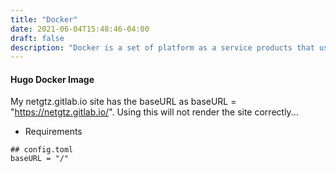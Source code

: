 ```yaml
---
title: "Docker"
date: 2021-06-04T15:48:46-04:00
draft: false
description: "Docker is a set of platform as a service products that use OS-level virtualization to deliver software in packages called containers."
---
```



#### Hugo Docker Image
My netgtz.gitlab.io site has the baseURL as baseURL = "https://netgtz.gitlab.io/". Using this will not render the site correctly...
* Requirements
```
## config.toml 
baseURL = "/"
```
